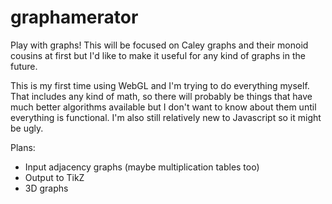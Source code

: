 # graphamerator

Play with graphs!  This will be focused on Caley graphs and their monoid cousins at first but I'd like to make it useful for any kind of graphs in the future.

This is my first time using WebGL and I'm trying to do everything myself.  That includes any kind of math, so there will probably be things that have much better algorithms available but I don't want to know about them until everything is functional.  I'm also still relatively new to Javascript so it might be ugly.

Plans:
* Input adjacency graphs (maybe multiplication tables too)
* Output to TikZ
* 3D graphs
